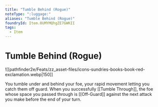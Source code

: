 ```yaml
---
title: "Tumble Behind (Rogue)"
noteType: ":luggage:"
aliases: "Tumble Behind (Rogue)"
foundryId: Item.0UMYMQhgZE7GWKII
tags:
  - Item
---
```


# Tumble Behind (Rogue)
![[pathfinder2e/Feats/zz_asset-files/icons-sundries-books-book-red-exclamation.webp|150]]

You tumble under and behind your foe, your rapid movement letting you catch them off guard. When you successfully [[Tumble Through]], the foe whose space you passed through is [[Off-Guard]] against the next attack you make before the end of your turn.
